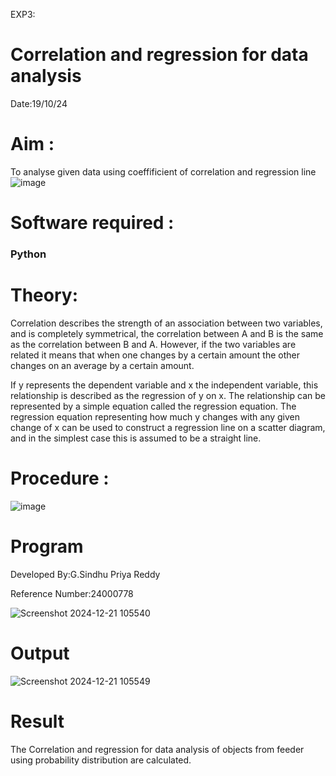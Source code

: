 EXP3:

# Correlation and regression for data analysis
Date:19/10/24


# Aim : 

To analyse given data using coeffificient of correlation and regression line
![image](https://user-images.githubusercontent.com/104613195/168224136-d6b64e64-7d3d-4775-9337-c8f96fe41f2d.png)


# Software required :  

### Python

# Theory:

Correlation describes the strength of an association between two variables, and is completely symmetrical, the correlation between A and B is the same as the correlation between B and A. However, if the two variables are related it means that when one changes by a certain amount the other changes on an average by a certain amount.  

If y represents the dependent variable and x the independent variable, this relationship is described as the regression of y on x. The relationship can be represented by a simple equation called the regression equation. The regression equation representing how much y changes with any given change of x can be used to construct a regression line on a scatter diagram, and in the simplest case this is assumed to be a straight line.

# Procedure :

![image](https://user-images.githubusercontent.com/104613195/168225866-ac8f6610-bdc3-4ac2-a24e-2b24ba08e189.png)

# Program 
Developed By:G.Sindhu Priya Reddy

Reference Number:24000778

![Screenshot 2024-12-21 105540](https://github.com/user-attachments/assets/1f50abba-2218-433b-a781-79e89a6d00e1)


# Output
![Screenshot 2024-12-21 105549](https://github.com/user-attachments/assets/075fdc18-2d45-4982-986d-6aad906e1803)


# Result 
The Correlation and regression for data analysis of objects from feeder using probability distribution are calculated.
